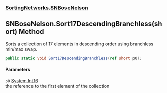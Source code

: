 ### [SortingNetworks](SortingNetworks.md 'SortingNetworks').[SNBoseNelson](SortingNetworks_SNBoseNelson.md 'SortingNetworks.SNBoseNelson')
## SNBoseNelson.Sort17DescendingBranchless(short) Method
Sorts a collection of 17 elements in descending order using branchless min/max swap.  
```csharp
public static void Sort17DescendingBranchless(ref short p0);
```
#### Parameters
<a name='SortingNetworks_SNBoseNelson_Sort17DescendingBranchless(short)_p0'></a>
`p0` [System.Int16](https://docs.microsoft.com/en-us/dotnet/api/System.Int16 'System.Int16')  
the reference to the first element of the collection
  
